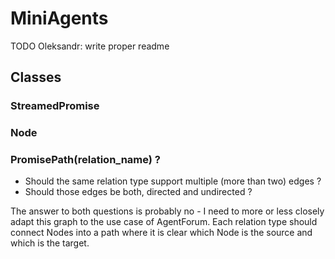 # MiniAgents

TODO Oleksandr: write proper readme

## Classes

### StreamedPromise

### Node

### PromisePath(relation_name) ?

- Should the same relation type support multiple (more than two) edges ?
- Should those edges be both, directed and undirected ?

The answer to both questions is probably no - I need to more or less closely adapt this graph to the use case of
AgentForum. Each relation type should connect Nodes into a path where it is clear which Node is the source and which
is the target.
